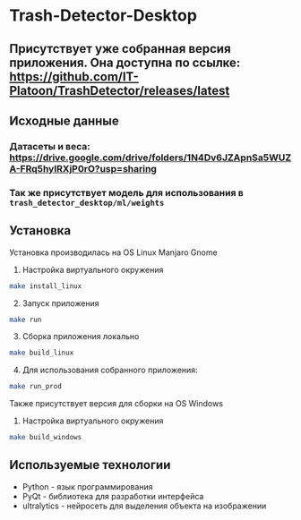 # Trash-Detector-Desktop

## Присутствует уже собранная версия приложения. Она доступна по ссылке: https://github.com/IT-Platoon/TrashDetector/releases/latest

## Исходные данные

### Датасеты и веса: https://drive.google.com/drive/folders/1N4Dv6JZApnSa5WUZA-FRq5hyIRXjP0rO?usp=sharing

### Так же присутствует модель для использования в ```trash_detector_desktop/ml/weights```

## Установка

Установка производилась на OS Linux Manjaro Gnome

1. Настройка виртуального окружения
```bash
make install_linux
```

2. Запуск приложения
```bash
make run
```

3. Сборка приложения локально
```bash
make build_linux
```

4. Для использования собранного приложения:
```bash
make run_prod
```

Также присутствует версия для сборки на OS Windows

1. Настройка виртуального окружения
```bash
make build_windows
```

## Используемые технологии

- Python - язык программирования
- PyQt - библиотека для разработки интерфейса
- ultralytics - нейросеть для выделения объекта на изображении
